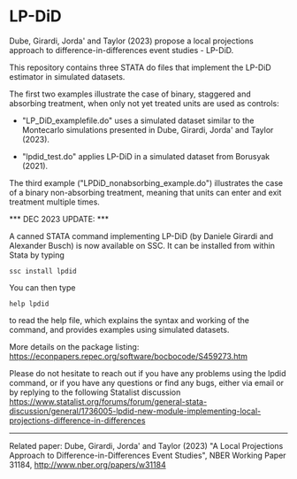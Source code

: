 # LP-DiD

Dube, Girardi, Jorda' and Taylor (2023) propose a local projections approach to difference-in-differences event studies - LP-DiD.

This repository contains three STATA do files that implement the LP-DiD estimator in simulated datasets. 

The first two examples illustrate the case of binary, staggered and absorbing treatment, when only not yet treated units are used as controls:

- "LP_DiD_examplefile.do" uses a simulated dataset similar to the Montecarlo simulations presented in Dube, Girardi, Jorda' and Taylor (2023). 

- "lpdid_test.do" applies LP-DiD in a simulated dataset from Borusyak (2021).

The third example ("LPDiD_nonabsorbing_example.do") illustrates the case of a binary non-absorbing treatment, meaning that units can enter and exit treatment multiple times.

*** DEC 2023 UPDATE: ***

A canned STATA command implementing LP-DiD (by Daniele Girardi and Alexander Busch) is now available on SSC. It can be installed from within Stata by typing 
```
ssc install lpdid 
```
You can then type 
```
help lpdid 
```
to read the help file, which explains the syntax and working of the command, and provides examples using simulated datasets. 

More details on the package listing:
https://econpapers.repec.org/software/bocbocode/S459273.htm

Please do not hesitate to reach out if you have any problems using the lpdid command, or if you have any questions or find any bugs, either via email or by replying to the following Statalist discussion
https://www.statalist.org/forums/forum/general-stata-discussion/general/1736005-lpdid-new-module-implementing-local-projections-difference-in-differences

***

Related paper: 
Dube, Girardi, Jorda' and Taylor (2023) "A Local Projections Approach to Difference-in-Differences Event Studies", NBER Working Paper 31184, http://www.nber.org/papers/w31184
